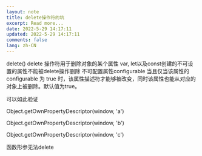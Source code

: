 ```yaml
---
layout: note
title: delete操作符的坑
excerpt: Read more...
date: 2022-5-29 14:17:11
updated: 2022-5-29 14:17:11
comments: false
lang: zh-CN
---
```


delete() delete 操作符用于删除对象的某个属性
var, let以及const创建的不可设置的属性不能被delete操作删除
不可配置属性configurable
当且仅当该属性的 configurable 为 true 时，该属性描述符才能够被改变，同时该属性也能从对应的对象上被删除。默认值为true。

可以如此验证

Object.getOwnPropertyDescriptor(window, 'a')

Object.getOwnPropertyDescriptor(window, 'b')

Object.getOwnPropertyDescriptor(window, 'c')

函数形参无法delete
  